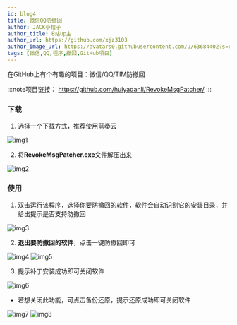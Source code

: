 ```yaml
---
id: blog4
title: 微信QQ防撤回
author: JACK小桔子
author_title: B站up主
author_url: https://github.com/xjz3103
author_image_url: https://avatars0.githubusercontent.com/u/63684402?s=60&v=4
tags: [微信,QQ,程序,撤回,GitHub项目]
---
```

在GitHub上有个有趣的项目：微信/QQ/TIM防撤回
<!--truncate-->
:::note项目链接：
https://github.com/huiyadanli/RevokeMsgPatcher/
:::
### 下载
1. 选择一个下载方式，推荐使用蓝奏云

![img1](https://s1.ax1x.com/2020/07/05/UpguXq.png)

2. 将**RevokeMsgPatcher.exe**文件解压出来

![img2](https://s1.ax1x.com/2020/07/05/Upgl7T.png)

### 使用

1. 双击运行该程序，选择你要防撤回的软件，软件会自动识别它的安装目录，并给出提示是否支持防撤回

![img3](https://s1.ax1x.com/2020/07/05/UpgGh4.png)

2. **退出要防撤回的软件**，点击一键防撤回即可

![img4](https://s1.ax1x.com/2020/07/05/UpgNcR.png)
![img5](https://s1.ax1x.com/2020/07/05/Up2rq0.png)

3. 提示补丁安装成功即可关闭软件

![img6](https://s1.ax1x.com/2020/07/05/UpgUj1.png)

* 若想关闭此功能，可点击备份还原，提示还原成功即可关闭软件

![img7](https://s1.ax1x.com/2020/07/05/UpRuwV.png)
![img8](https://s1.ax1x.com/2020/07/05/Upgdnx.png)